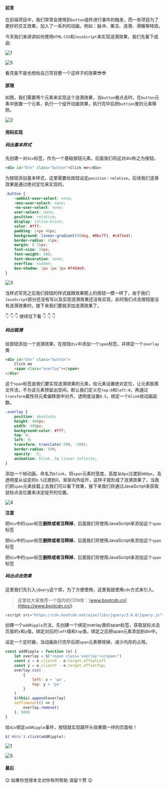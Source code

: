 #### 前言

在前端项目中，我们常常会使用到`button`组件进行事件的触发，而一些项目为了更好的交互效果，加入了一系列的动画，例如：脉冲、果冻、涟漪、滑箱等特效。

今天我们来讲讲如何使用`HTML` `CSS`和`JavaScript`来实现涟漪效果，我们先看下成品:

![1](https://gitee.com/QC2168/note-img/raw/master/202203161628917.gif)

![5](https://gitee.com/QC2168/note-img/raw/master/202203161628444.png)

看完是不是也想给自己项目整一个这样子的效果😎😎

#### 原理

如图，我们需要两个元素来实现这个涟漪效果，当`button`被点击时，在`button`元素中放置一个元素，执行一个绽开动画效果，执行完毕后把`buttion`里的元素移除。

![2](https://gitee.com/QC2168/note-img/raw/master/202203161628502.png)



#### 用码实现

##### 码出基本样式

先创建一对`div`标签，作为一个基础按钮元素。后面我们将这对div称之为按钮。

```html
<div id="btn" class="button">Click me</div>
```

为按钮添加基本样式，这里需要给按钮设定`position：relative`，后续我们涟漪效果是通过绝对定位来实现的。

```css
.button {
    -webkit-user-select: none;
    -moz-user-select: none;
    -ms-user-select: none;
    user-select: none;
    position: relative;
    display: inline-block;
    color: #fff;
    padding: 14px 40px;
    background: linear-gradient(90deg, #0bc7f1, #c471ed);
    border-radius: 45px;
    margin: 0 15px;
    font-size: 24px;
    font-weight: 400;
    text-decoration: none;
    overflow: hidden;
    box-shadow: 1px 1px 3px #7459e9;
}
```

![3](https://gitee.com/QC2168/note-img/raw/master/202203161628918.png)

当样式写完之后我们按钮的样式就跟效果图上的按钮一模一样了，由于我们`JavaScript`部分还没有写以及实现涟漪效果还没有实现，此时我们点击按钮是没有涟漪效果的，接下来我们要就添加涟漪效果了。

👇  👇  👇  继续往下看  👇  👇  👇

##### 码出链漪

给按钮添加一个涟漪效果，在按钮`div`中添加一个`span`标签，并绑定一个`overlay`类

```html
<div id="btn" class="button">
    Click me
    <span class="overlay"></span>
</div>
```

这个`span`标签是我们要实现涟漪效果的元素，给元素设置绝对定位，让元素脱离文件流，不为该元素预留出空间。默认我们定义在`top:0`和`left:0`，再通过`transform`属性将元素偏移居中对齐。透明度设置`0.5`，绑定一个`blink`帧动画函数。

```css
.overlay {
    position: absolute;
    height: 400px;
    width: 400px;
    background-color: #fff;
    top: 0;
    left: 0;
    transform: translate(-50%, -50%);
    border-radius: 50%;
    opacity: .5;
    animation: blink .5s linear infinite;
}
```

添加一个帧动画，命名为`blink`，将`span`元素的宽度，高度从`0px`过渡到`400px`，及透明度从设定的`0.5`过渡到0，渐渐向外绽开，这样子就形成了涟漪效果了，当我们把`span`元素挂载上去我们可以看下效果，接下来我们将通过JavaScript来获取鼠标点击位置来决定绽开的位置。

![4](https://gitee.com/QC2168/note-img/raw/master/202203161628919.gif)

**注意**

把`div`中的`span`标签**删除或者注释掉**，后面我们将使用JavaScript来添加这个`span`标签

把`div`中的`span`标签**删除或者注释掉**，后面我们将使用JavaScript来添加这个`span`标签

把`div`中的`span`标签**删除或者注释掉**，后面我们将使用JavaScript来添加这个`span`标签

##### 码出点击效果

这里我们先引入`jQuery`这个库，为了方便使用，这里我就使用`cdn`方式来引入。

> 这里给大家推荐一个国内的CDN库：[www.bootcdn.cn](https://www.bootcdn.cn/)

```javascript
<script src="https://cdn.bootcdn.net/ajax/libs/jquery/3.6.0/jquery.js"></script>
```

创建一个`addRipple`方法，先创建一个绑定overlay类的span标签，获取鼠标点击页面的`x`和`y`值，绑定对应的`left`值和`top`值，绑定之后把span元素添加到div中。

设定一个定时器，当动画执行完毕后把`span`元素移除掉，减少内存的占用。

```javascript
const addRipple = function (e) {
    let overlay = $("<span class='overlay'></span>")
    const x = e.clientX - e.target.offsetLeft
    const y = e.clientY - e.target.offsetTop;
    overlay.css(
        {
            left: x + 'px',
            top: y + 'px'
        }
    )
    $(this).append(overlay)
    setTimeout(() => {
        overlay.remove()
    }, 500)
}
```

给`div`绑定`addRipple`事件，按钮就实现跟开头效果图一样的页面啦！

```javascript
$('#btn').click(addRipple);
```

![1](https://gitee.com/QC2168/note-img/raw/master/202203161628917.gif)

![5](https://gitee.com/QC2168/note-img/raw/master/202203161628920.png)

#### 最后

😉 如果你觉得本文对你有所帮助 请留个赞 😉